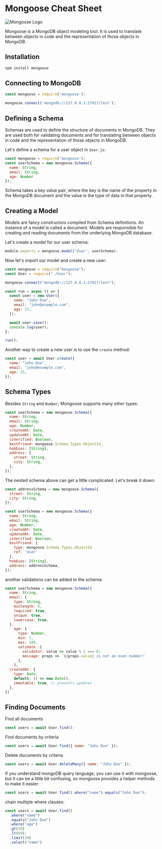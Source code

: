 # Mongoose Cheat Sheet

![Mongoose Logo](https://img1.daumcdn.net/thumb/R1280x0/?scode=mtistory2&fname=https%3A%2F%2Ft1.daumcdn.net%2Fcfile%2Ftistory%2F99177233598415E22A)

Mongoose is a MongoDB object modeling tool. It is used to translate between objects in code and the representation of those objects in MongoDB.

## Installation

```bash
npm install mongoose
```

## Connecting to MongoDB

```javascript
const mongoose = require('mongoose');

mongoose.connect('mongodb://127.0.0.1:27017/test');
```

## Defining a Schema

Schemas are used to define the structure of documents in MongoDB. They are used both for validating documents and for translating between objects in code and the representation of those objects in MongoDB.

Let's define a schema for a user object in `User.js`:

```javascript
const mongoose = require('mongoose');
const userSchema = new mongoose.Schema({
  name: String,
  email: String,
  age: Number
});
```

Schema takes a key value pair, where the key is the name of the property in the MongoDB document and the value is the type of data in that property.

## Creating a Model

Models are fancy constructors compiled from Schema definitions. An instance of a model is called a document. Models are responsible for creating and reading documents from the underlying MongoDB database.

Let's create a model for our user schema:

```javascript
module.exports = mongoose.model('User', userSchema);
```

Now let's import our model and create a new user:

```javascript
const mongoose = require("mongoose");
const User = require("./User");

mongoose.connect("mongodb://127.0.0.1:27017/test");

const run = async () => {
  const user = new User({
    name: "John Doe",
    email: "john@example.com",
    age: 25,
  });

  await user.save();
  console.log(user);
};

run();
```

Another way to create a new user is to use the `create` method:

```javascript
const user = await User.create({
  name: "John Doe",
  email: "john@example.com",
  age: 25,
});
```

## Schema Types

Besides `String` and `Number`, Mongoose supports many other types:

```javascript
const userSchema = new mongoose.Schema({
  name: String,
  email: String,
  age: Number,
  createdAt: Date,
  updatedAt: Date,
  isVerified: Boolean,
  bestFriend: mongoose.Schema.Types.ObjectId,
  hobbies: [String],
  address: {
    street: String,
    city: String,
  },
});
```

The nested schema above can get a little complicated. Let's break it down:

```javascript
const addressSchema = new mongoose.Schema({
  street: String,
  city: String,
});

const userSchema = new mongoose.Schema({
  name: String,
  email: String,
  age: Number,
  createdAt: Date,
  updatedAt: Date,
  isVerified: Boolean,
  bestFriend: {
    type: mongoose.Schema.Types.ObjectId
    ref: 'User'
  },
  hobbies: [String],
  address: addressSchema,
});
```

another validations can be added to the schema:

```javascript
const userSchema = new mongoose.Schema({
  name: String,
  email: {
    type: String,
    minlength: 6,
    required: true,
    unique: true,
    lowercase: true,
  },
    age: {
      type: Number,
      min: 1,
      max: 100,
      validate :{
        validator: value => value % 2 === 0;
        message: props => `${props.value} is not an even number!`
      },
    },
  createdAt: {
    type: Date,
    default: () => new Date(),
    immutable: true, // prevents updates
  },
})
```

## Finding Documents

Find all documents

```javascript
const users = await User.find();
```

Find documents by criteria

```javascript
const users = await User.find({ name: "John Doe" });
```

Delete documents by criteria

```javascript
const users = await User.deleteMany({ name: "John Doe" });
```

If you understand mongoDB query language, you can use it with mongoose, but it can be a little bit confusing, so mongoose provides a helper methods to make it easier:

```javascript
const users = await User.find().where("name").equals("John Doe");
```

chain multiple where clauses:

```javascript
const users = await User.find()
  .where("name")
  .equals("John Doe")
  .where("age")
  .gt(18)
  .lt(60);
  .limit(10)
  .select("name")
```

